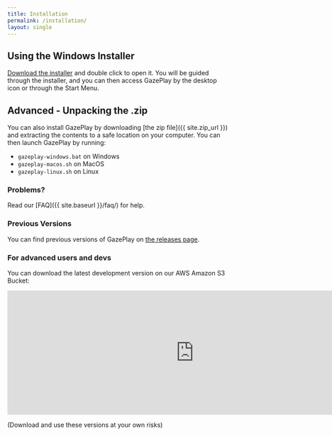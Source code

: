 ```yaml
---
title: Installation
permalink: /installation/
layout: single
---
```


## Using the Windows Installer

[Download the installer](https://github.com/GazePlay/GazePlay/releases/download/1.7.2/GazePlayInstaller.exe) and double click to open it.
You will be guided through the installer, and you can then access GazePlay by the desktop icon or through the Start Menu.

## Advanced - Unpacking the .zip

You can also install GazePlay by downloading [the zip file]({{ site.zip_url }}) and extracting the contents to a safe location on your computer.
You can then launch GazePlay by running:
* `gazeplay-windows.bat` on Windows
* `gazeplay-macos.sh` on MacOS
* `gazeplay-linux.sh` on Linux 

### Problems?

Read our [FAQ]({{ site.baseurl }}/faq/) for help.

### Previous Versions

You can find previous versions of GazePlay on [the releases page](https://github.com/GazePlay/GazePlay/releases).

### For advanced users and devs

You can download the latest development version on our AWS Amazon S3 Bucket:

<div class="iframe_container">
<iframe src="https://gazeplay-dist.s3.eu-west-3.amazonaws.com/index.html" style="border:0; width: 60em; height: 20em"></iframe>
</div>

(Download and use these versions at your own risks)

